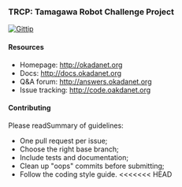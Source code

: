 ### TRCP: Tamagawa Robot Challenge Project 

[![Gittip](http://img.shields.io/gittip/OpenCV.png)](https://www.gittip.com/okadahiroyuki/)

#### Resources

* Homepage: <http://okadanet.org>
* Docs: <http://docs.okadanet.org>
* Q&A forum: <http://answers.okadanet.org>
* Issue tracking: <http://code.oakdanet.org>

#### Contributing

Please readSummary of guidelines:

* One pull request per issue;
* Choose the right base branch;
* Include tests and documentation;
* Clean up "oops" commits before submitting;
* Follow the coding style guide.
<<<<<<< HEAD
